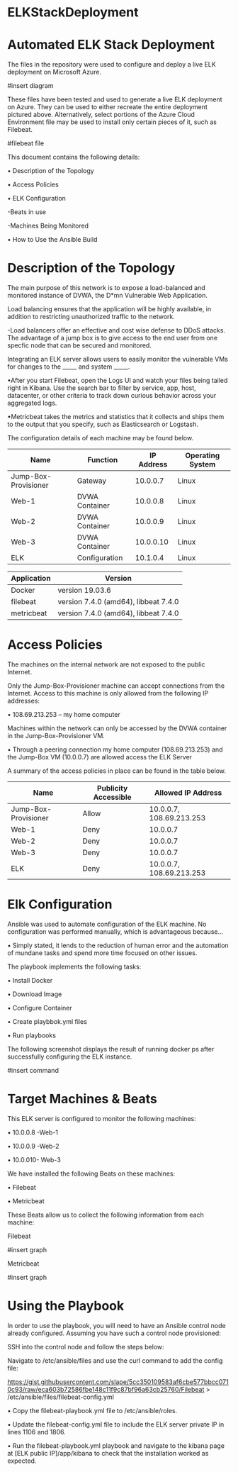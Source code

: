 # ELKStackDeployment
# Automated ELK Stack Deployment
The files in the repository were used to configure and deploy a live ELK deployment on Microsoft Azure.

#insert diagram

These files have been tested and used to generate a live ELK deployment on Azure. They can be used to either recreate the entire deployment pictured above. Alternatively, select portions of the Azure Cloud Environment file may be used to install only certain pieces of it, such as Filebeat.

#filebeat file

This document contains the following details:

•	Description of the Topology

•	Access Policies

•	ELK Configuration 

-Beats in use
	
-Machines Being Monitored

•	How to Use the Ansible Build

# Description of the Topology

The main purpose of this network is to expose a load-balanced and monitored instance of DVWA, the D*mn Vulnerable Web Application.

Load balancing ensures that the application will be highly available, in addition to restricting unauthorized traffic to the network.

  -Load balancers offer an effective and cost wise defense to DDoS attacks.  The advantage of a jump box is to give access to the end user from one specfic node that can be secured and monitored. 

  Integrating an ELK server allows users to easily monitor the vulnerable VMs for changes to the _____ and system _____.

  •After you start Filebeat, open the Logs UI and watch your files being tailed right in Kibana. Use the search bar to filter by service, app, host, datacenter, or other  criteria to track down curious behavior across your aggregated logs.

  •Metricbeat takes the metrics and statistics that it collects and ships them to the output that you specify, such as Elasticsearch or Logstash.

  The configuration details of each machine may be found below. 

  | Name                 | Function       | IP Address | Operating System |
|----------------------|----------------|------------|------------------|
| Jump-Box-Provisioner | Gateway        | 10.0.0.7   | Linux            |
| Web-1                | DVWA Container | 10.0.0.8   | Linux            |
| Web-2                | DVWA Container | 10.0.0.9   | Linux            |
| Web-3                | DVWA Container | 10.0.0.10  | Linux            |
| ELK                  | Configuration  | 10.1.0.4   | Linux            |

| Application  | Version                              |
|--------------|--------------------------------------|
| Docker       | version 19.03.6                      |
| filebeat     | version 7.4.0 (amd64), libbeat 7.4.0 |
| metricbeat   | version 7.4.0 (amd64), libbeat 7.4.0 |

# Access Policies

The machines on the internal network are not exposed to the public Internet.

Only the Jump-Box-Provisioner machine can accept connections from the Internet. Access to this machine is only allowed from the following IP addresses:

•	108.69.213.253 – my home computer

Machines within the network can only be accessed by the DVWA container in the Jump-Box-Provisioner VM.

•	Through a peering connection my home computer (108.69.213.253) and the    Jump-Box VM (10.0.0.7) are allowed access the ELK Server 

A summary of the access policies in place can be found in the table below.

| Name                 | Publicity Accessible | Allowed IP Address       |
|----------------------|----------------------|--------------------------|
| Jump-Box-Provisioner | Allow                | 10.0.0.7, 108.69.213.253 |
| Web-1                | Deny                 | 10.0.0.7                 |
| Web-2                | Deny                 | 10.0.0.7                 |
| Web-3                | Deny                 | 10.0.0.7                 |
| ELK                  | Deny                 | 10.0.0.7, 108.69.213.253 |


# Elk Configuration

Ansible was used to automate configuration of the ELK machine. No configuration was performed manually, which is advantageous because...

•	Simply stated, it lends to the reduction of human error and the automation of mundane tasks and spend more time focused on other issues. 

The playbook implements the following tasks:

•	Install Docker

•	Download Image

•	Configure Container

•	Create playbbok.yml files 

•	Run playbooks

The following screenshot displays the result of running docker ps after successfully configuring the ELK instance.

#insert command

# Target Machines & Beats

This ELK server is configured to monitor the following machines:

•	10.0.0.8 -Web-1

•	10.0.0.9 -Web-2

•	10.0.010- Web-3

We have installed the following Beats on these machines:

•	Filebeat

•	Metricbeat

These Beats allow us to collect the following information from each machine:

Filebeat

#insert graph

Metricbeat

#insert graph

# Using the Playbook

In order to use the playbook, you will need to have an Ansible control node already configured. Assuming you have such a control node provisioned:

SSH into the control node and follow the steps below:

Navigate to /etc/ansible/files and use the curl command to add the config file:

https://gist.githubusercontent.com/slape/5cc350109583af6cbe577bbcc0710c93/raw/eca603b72586fbe148c11f9c87bf96a63cb25760/Filebeat > /etc/ansible/files/filebeat-config.yml

•	Copy the filebeat-playbook.yml file to /etc/ansible/roles.

•	Update the filebeat-config.yml file to include the ELK server private IP in lines 1106 and 1806.

•	Run the filebeat-playbook.yml playbook and navigate to the kibana page at [ELK public IP]/app/kibana to check that the installation worked as expected.







